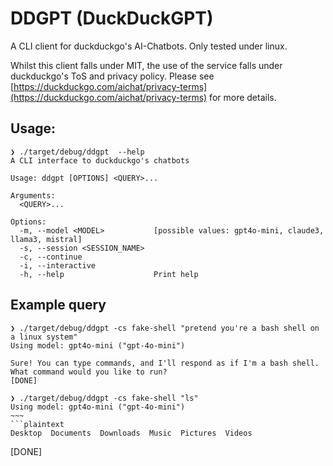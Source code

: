 # DDGPT (DuckDuckGPT)

A CLI client for duckduckgo's AI-Chatbots.
Only tested under linux.

Whilst this client falls under MIT,
the use of the service falls under duckduckgo's ToS and privacy policy.
Please see [https://duckduckgo.com/aichat/privacy-terms](https://duckduckgo.com/aichat/privacy-terms) for more details.

## Usage:
```
❯ ./target/debug/ddgpt  --help
A CLI interface to duckduckgo's chatbots

Usage: ddgpt [OPTIONS] <QUERY>...

Arguments:
  <QUERY>...  

Options:
  -m, --model <MODEL>           [possible values: gpt4o-mini, claude3, llama3, mistral]
  -s, --session <SESSION_NAME>  
  -c, --continue                
  -i, --interactive             
  -h, --help                    Print help
```

## Example query
```
❯ ./target/debug/ddgpt -cs fake-shell "pretend you're a bash shell on a linux system" 
Using model: gpt4o-mini ("gpt-4o-mini")

Sure! You can type commands, and I'll respond as if I'm a bash shell. What command would you like to run?
[DONE]

❯ ./target/debug/ddgpt -cs fake-shell "ls" 
Using model: gpt4o-mini ("gpt-4o-mini")
~~~
```plaintext
Desktop  Documents  Downloads  Music  Pictures  Videos
```
[DONE]
~~~